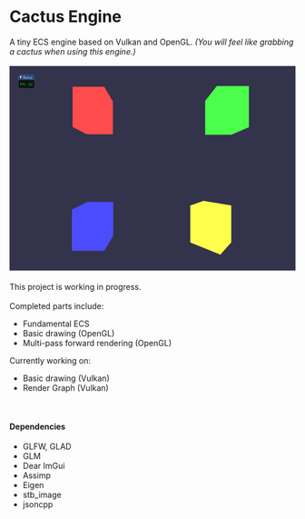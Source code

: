 # Cactus Engine
A tiny ECS engine based on Vulkan and OpenGL. 
*(You will feel like grabbing a cactus when using this engine.)*<br/>
<br/>
<img src="/README_pix/Screenshot_0.png" width="640" height="360">
<br/><br/>
This project is working in progress.<br/><br/>Completed parts include:

- Fundamental ECS
- Basic drawing (OpenGL)
- Multi-pass forward rendering (OpenGL)

Currently working on:

* Basic drawing (Vulkan) 
* Render Graph (Vulkan)

<br/>

#### Dependencies

- GLFW, GLAD
- GLM
- Dear ImGui
- Assimp
- Eigen
- stb_image
- jsoncpp